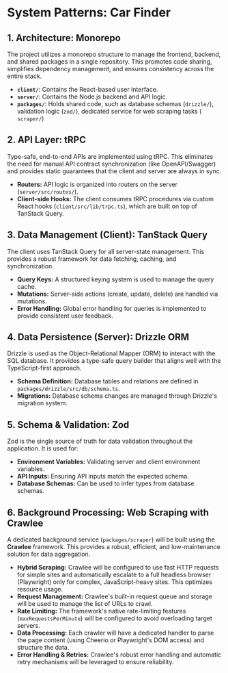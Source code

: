 # System Patterns: Car Finder

## 1. Architecture: Monorepo

The project utilizes a monorepo structure to manage the frontend, backend, and shared packages in a single repository. This promotes code sharing, simplifies dependency management, and ensures consistency across the entire stack.

- **`client/`**: Contains the React-based user interface.
- **`server/`**: Contains the Node.js backend and API logic.
- **`packages/`**: Holds shared code, such as database schemas (`drizzle/`), validation logic (`zod/`), dedicated service for web scraping tasks ( `scraper/`)

## 2. API Layer: tRPC

Type-safe, end-to-end APIs are implemented using tRPC. This eliminates the need for manual API contract synchronization (like OpenAPI/Swagger) and provides static guarantees that the client and server are always in sync.

- **Routers:** API logic is organized into routers on the server (`server/src/routes/`).
- **Client-side Hooks:** The client consumes tRPC procedures via custom React hooks (`client/src/lib/trpc.ts`), which are built on top of TanStack Query.

## 3. Data Management (Client): TanStack Query

The client uses TanStack Query for all server-state management. This provides a robust framework for data fetching, caching, and synchronization.

- **Query Keys:** A structured keying system is used to manage the query cache.
- **Mutations:** Server-side actions (create, update, delete) are handled via mutations.
- **Error Handling:** Global error handling for queries is implemented to provide consistent user feedback.

## 4. Data Persistence (Server): Drizzle ORM

Drizzle is used as the Object-Relational Mapper (ORM) to interact with the SQL database. It provides a type-safe query builder that aligns well with the TypeScript-first approach.

- **Schema Definition:** Database tables and relations are defined in `packages/drizzle/src/db/schema.ts`.
- **Migrations:** Database schema changes are managed through Drizzle's migration system.

## 5. Schema & Validation: Zod

Zod is the single source of truth for data validation throughout the application. It is used for:

- **Environment Variables:** Validating server and client environment variables.
- **API Inputs:** Ensuring API inputs match the expected schema.
- **Database Schemas:** Can be used to infer types from database schemas.

## 6. Background Processing: Web Scraping with Crawlee

A dedicated background service (`packages/scraper`) will be built using the **Crawlee** framework. This provides a robust, efficient, and low-maintenance solution for data aggregation.

- **Hybrid Scraping:** Crawlee will be configured to use fast HTTP requests for simple sites and automatically escalate to a full headless browser (Playwright) only for complex, JavaScript-heavy sites. This optimizes resource usage.
- **Request Management:** Crawlee's built-in request queue and storage will be used to manage the list of URLs to crawl.
- **Rate Limiting:** The framework's native rate-limiting features (`maxRequestsPerMinute`) will be configured to avoid overloading target servers.
- **Data Processing:** Each crawler will have a dedicated handler to parse the page content (using Cheerio or Playwright's DOM access) and structure the data.
- **Error Handling & Retries:** Crawlee's robust error handling and automatic retry mechanisms will be leveraged to ensure reliability.

